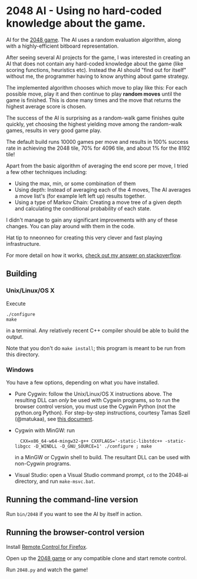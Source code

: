# 2048 AI - Using no hard-coded knowledge about the game.

AI for the [2048 game](http://gabrielecirulli.github.io/2048/). The AI uses a random evaluation algorithm, along with a highly-efficient bitboard representation.

After seeing several AI projects for the game, I was interested in creating an AI that does not contain any hard-coded knowledge about the game (like scoring functions, heuristics etc). Instead the AI should "find out for itself" without me, the programmer having to know anything about game strategy.

The implemented algorithm chooses which move to play like this: For each possible move, play it and then continue to play **random moves** until the game is finished. This is done many times and the move that returns the highest average score is chosen.

The success of the AI is surprising as a random-walk game finishes quite quickly, yet choosing the highest yielding move among the random-walk games, results in very good game play.

The default build runs 10000 games per move and results in 100% success rate in achieving the 2048 tile, 70% for 4096 tile, and about 1% for the 8192 tile!

Apart from the basic algorithm of averaging the end score per move, I tried a few other techniques including:
- Using the max, min, or some combination of them
- Using depth: Instead of averaging each of the 4 moves, The AI averages a move list's (for example left left up) results together.
- Using a type of Markov Chain: Creating a move tree of a given depth and calculating the conditional probability of each state.

I didn't manage to gain any significant improvements with any of these changes. You can play around with them in the code.

Hat tip to nneonneo for creating this very clever and fast playing infrastructure.

For more detail on how it works, [check out my answer on stackoverflow](http://stackoverflow.com/a/22389702/1056032).

## Building

### Unix/Linux/OS X

Execute

    ./configure
    make

in a terminal. Any relatively recent C++ compiler should be able to build the output.

Note that you don't do `make install`; this program is meant to be run from this directory.

### Windows

You have a few options, depending on what you have installed.

- Pure Cygwin: follow the Unix/Linux/OS X instructions above. The resulting DLL can *only* be used with Cygwin programs, so
to run the browser control version, you must use the Cygwin Python (not the python.org Python). For step-by-step instructions, courtesy Tamas Szell (@matukaa), see [this document](https://github.com/nneonneo/2048-ai/wiki/CygwinStepByStep.pdf).
- Cygwin with MinGW: run

        CXX=x86_64-w64-mingw32-g++ CXXFLAGS='-static-libstdc++ -static-libgcc -D_WINDLL -D_GNU_SOURCE=1' ./configure ; make

    in a MinGW or Cygwin shell to build. The resultant DLL can be used with non-Cygwin programs.
- Visual Studio: open a Visual Studio command prompt, `cd` to the 2048-ai directory, and run `make-msvc.bat`.

## Running the command-line version

Run `bin/2048` if you want to see the AI by itself in action.

## Running the browser-control version

Install [Remote Control for Firefox](https://addons.mozilla.org/en-US/firefox/addon/remote-control/).

Open up the [2048 game](http://gabrielecirulli.github.io/2048/) or any compatible clone and start remote control.

Run `2048.py` and watch the game!

